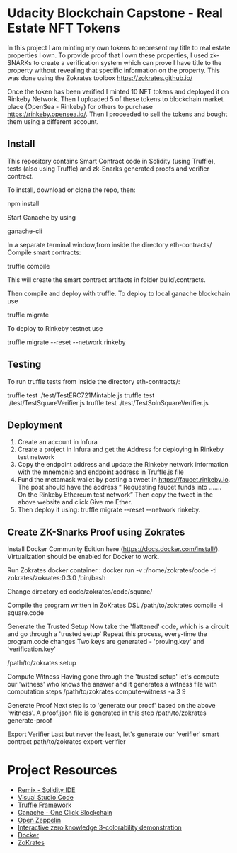 # Udacity Blockchain Capstone - Real Estate NFT Tokens
In this project I am minting my own tokens to represent my title to real estate properties I own. To provide proof that I own these properties, I used zk-SNARKs to create a verification system which can prove I have title to the property without revealing that specific information on the property. This was done using the Zokrates toolbox https://zokrates.github.io/

Once the token has been verified I minted 10 NFT tokens and deployed it on Rinkeby Network. Then I uploaded 5 of these tokens to blockchain market place (OpenSea - Rinkeby) for others to purchase https://rinkeby.opensea.io/. Then I proceeded to sell the tokens and bought them using a different account. 

## Install
This repository contains Smart Contract code in Solidity (using Truffle), tests (also using Truffle) and zk-Snarks generated proofs and verifier contract.

To install, download or clone the repo, then:

npm install

Start Ganache by using

ganache-cli

In a separate terminal window,from inside the directory eth-contracts/ Compile smart contracts:

truffle compile

This will create the smart contract artifacts in folder build\contracts.

Then compile and deploy with truffle.
To deploy to local ganache blockchain use

truffle migrate

To deploy to Rinkeby testnet use

truffle migrate --reset --network rinkeby

## Testing
To run truffle tests from inside the directory eth-contracts/:

truffle test ./test/TestERC721Mintable.js
truffle test ./test/TestSquareVerifier.js
truffle test ./test/TestSolnSquareVerifier.js

## Deployment
1. Create an account in Infura
2. Create a project in Infura and get the Address for deploying in Rinkeby test network
3. Copy the endpoint address and update the Rinkeby network information with the mnemonic and endpoint address in Truffle.js file
4. Fund the metamask wallet by posting a tweet in https://faucet.rinkeby.io. The post should have the address “ Requesting faucet funds into ……. On the Rinkeby Ethereum test network” Then copy the tweet in the above website and click Give me Ether.
5. Then deploy it using: truffle migrate --reset --network rinkeby. 

## Create ZK-Snarks Proof using Zokrates
Install Docker Community Edition here (https://docs.docker.com/install/). Virtualization should be enabled for Docker to work.

Run Zokrates docker container : docker run -v :/home/zokrates/code -ti zokrates/zokrates:0.3.0 /bin/bash

Change directory cd code/zokrates/code/square/

Compile the program written in ZoKrates DSL /path/to/zokrates compile -i square.code

Generate the Trusted Setup Now take the 'flattened' code, which is a circuit and go through a 'trusted setup' Repeat this process, every-time the program.code changes Two keys are generated - 'proving.key' and 'verification.key'

/path/to/zokrates setup

Compute Witness Having gone through the 'trusted setup' let's compute our 'witness' who knows the answer and it generates a witness file with computation steps
/path/to/zokrates compute-witness -a 3 9

Generate Proof Next step is to 'generate our proof' based on the above 'witness'. A proof.json file is generated in this step
/path/to/zokrates generate-proof

Export Verifier Last but never the least, let's generate our 'verifier' smart contract
path/to/zokrates export-verifier


# Project Resources

* [Remix - Solidity IDE](https://remix.ethereum.org/)
* [Visual Studio Code](https://code.visualstudio.com/)
* [Truffle Framework](https://truffleframework.com/)
* [Ganache - One Click Blockchain](https://truffleframework.com/ganache)
* [Open Zeppelin ](https://openzeppelin.org/)
* [Interactive zero knowledge 3-colorability demonstration](http://web.mit.edu/~ezyang/Public/graph/svg.html)
* [Docker](https://docs.docker.com/install/)
* [ZoKrates](https://github.com/Zokrates/ZoKrates)
